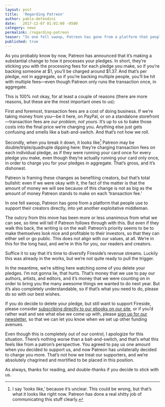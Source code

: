```yaml
---
layout: post
title:  'Regarding Patreon'
author: pablo-defendini
date:   2017-12-07 01:01:00 -0500
category: news
permalink: /regarding-patreon
teaser: "In one fell swoop, Patreon has gone from a platform that people use to support their creators directly, into yet another exploitative middleman."
published: true
---
```


As you probably know by now, Patreon has announced that it’s making a substantial change to how it processes your pledges. In short, they’re sticking you with the processing fees for each pledge you make, so if you’re backing someone at $1, you’ll be charged around $1.37. And that’s per pledge, not in aggregate, so if you’re backing multiple people, you’ll be hit with multiple fees—even though Patreon only runs the transaction once, in aggregate.

This is 100% not okay, for at least a couple of reasons (there are more reasons, but these are the most important ones to us):

First and foremost, transaction fees are a cost of doing business. If we’re taking money from you—be it here, on PayPal, or on a standalone storefront—transaction fees are *our problem, not yours*.  It’s up to us to bake those costs into the final price we’re charging you. Anything else just gets confusing and smells like a bait-and-switch. And that’s not how we roll.

Secondly, when you break it down, it looks like[^1] Patreon may be double/triple/quadruple dipping here: they’re charging transaction fees on each individual pledge, as if they were running your card once for every pledge you make, even though they’re actually running your card only once, in order to charge you for your pledges in aggregate. That’s gross, and it’s dishonest.

Patreon is framing these changes as benefiting creators, but that’s total bullshit: even if we were okay with it, the fact of the matter is that the amount of money we will see because of this change is not as big as the amount of money Patreon stands to make on each ‘transaction fee.’

In one fell swoop, Patreon has gone from a platform that people use to support their creators directly, into yet another exploitative middleman.

The outcry from this move has been more or less unanimous from what we can see, so time will tell if Patreon follows through with this. But even if they walk this back, the writing is on the wall: Patreon’s priority seems to be to make themselves look nice and profitable to their investors, so that they can either sell or go public. This does not align with our values, at all. We’re in this for the long haul, and we’re in this for you, our readers and creators.

Suffice it to say that it’s time to diversify Fireside’s revenue streams. Luckily this was already in the works, but we’re not quite ready to pull the trigger.

In the meantime, we’re sitting here watching some of you delete your pledges. I’m not gonna lie, that hurts. That’s money that we use to pay our authors, artists, and editors, and it’s money that we were counting on in order to bring you the many awesome things we wanted to do next year. But it’s also completely understandable, so if that’s what you need to do, please do so with our best wishes.

If you do decide to delete your pledge, but still want to support Fireside, please consider [subscribing directly to our ebooks on our site](#support-fireside), or if you’d rather wait and see what else we come up with, please [sign up for our newsletter](#mc_embed_signup), so that we can let you know when we set up other funding avenues.

Even though this is completely out of our control, I apologize for this situation. There’s nothing worse than a bait-and-switch, and that’s what this feels like from a patron’s perspective. You agreed to pay us one amount when you decided to support us, and now Patreon has unilaterally decided to charge you more. That’s not how we treat our supporters, and we’re absolutely chagrined and mortified to be placed in this position.

As always, thanks for reading, and double-thanks if you decide to stick with us.


[^1]: I say ‘looks like,’ because it’s unclear. This could be wrong, but that’s what it looks like right now. Patreon has done a real shitty job of communicating this stuff clearly.
